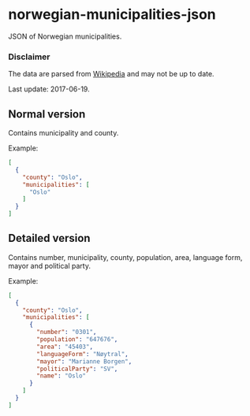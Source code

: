 # norwegian-municipalities-json
JSON of Norwegian municipalities.

### Disclaimer

The data are parsed from [Wikipedia](https://no.wikipedia.org/wiki/Norges_kommuner) and may not be up to date.

Last update: 2017-06-19.

## Normal version
Contains municipality and county.

Example:
```json
[
  {
    "county": "Oslo",
    "municipalities": [
      "Oslo"
    ]
  }
]
```

## Detailed version
Contains number, municipality, county, population, area, language form, mayor and political party.

Example:
```json
[
  {
    "county": "Oslo",
    "municipalities": [
      {
        "number": "0301",
        "population": "647676",
        "area": "45403",
        "languageForm": "Nøytral",
        "mayor": "Marianne Borgen",
        "politicalParty": "SV",
        "name": "Oslo"
      }
    ]
  }
]
```
